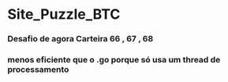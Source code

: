# Site_Puzzle_BTC
### Desafio de agora Carteira 66 , 67 , 68 

### menos eficiente que o .go porque só usa um thread de processamento

